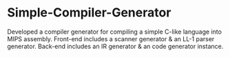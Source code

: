 # Simple-Compiler-Generator
Developed a compiler generator for compiling a simple C-like language into MIPS assembly. Front-end  includes a scanner generator \& an LL-1 parser generator. Back-end includes an IR generator \& an code generator instance.
